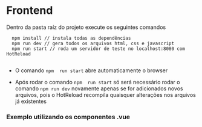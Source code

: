 # Frontend

Dentro da pasta raíz do projeto execute os seguintes comandos

```
  npm install // instala todas as dependências
  npm run dev // gera todos os arquivos html, css e javascript
  npm run start // roda um servidor de teste no localhost:8080 com HotReload 
  
```

- O comando ```npm  run start``` abre automaticamente o browser 

- Após rodar o comando ```npm  run start``` só será necessário rodar o comando ```npm run dev``` novamente
apenas se for adicionados novos arquivos, pois o HotReload recompila quaisquer alterações nos arquivos já  existentes


### Exemplo utilizando os componentes .vue

